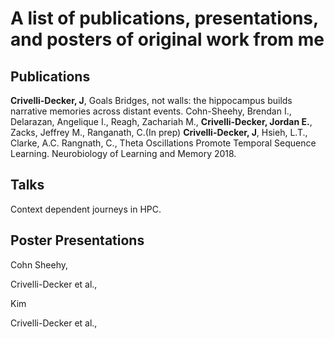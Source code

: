# A list of publications, presentations, and posters of original work from me

## Publications 
**Crivelli-Decker, J**, Goals 
Bridges, not walls: the hippocampus builds narrative memories across distant events. Cohn-Sheehy, Brendan I., Delarazan, Angelique I., Reagh, Zachariah M., **Crivelli-Decker, Jordan E.**, Zacks, Jeffrey M., Ranganath, C.(In prep) 
**Crivelli-Decker, J**, Hsieh, L.T., Clarke, A.C. Rangnath, C., Theta Oscillations Promote Temporal Sequence Learning. Neurobiology of Learning and Memory 2018.
## Talks
Context dependent journeys in HPC.

## Poster Presentations 
Cohn Sheehy, 

Crivelli-Decker et al., 

Kim

Crivelli-Decker et al., 
